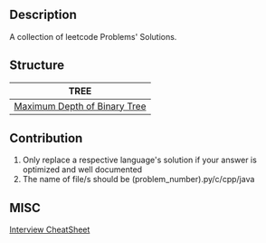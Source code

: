 ## Description

A collection of leetcode Problems' Solutions.

## Structure
TREE |  
------- |
[Maximum Depth of Binary Tree](101-150/104.py) |


## Contribution

1. Only replace a respective language's solution if your answer is optimized and well documented
2. The name of file/s should be (problem_number).py/c/cpp/java

## MISC

[Interview CheatSheet](https://goo.gl/BpZQJU)
